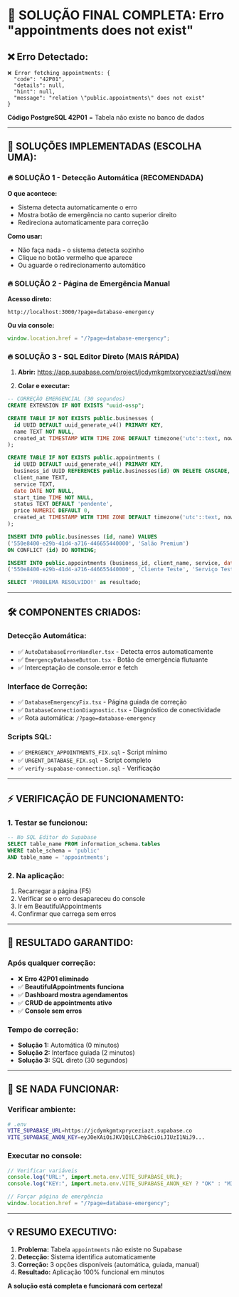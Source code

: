 # 🎯 SOLUÇÃO FINAL COMPLETA: Erro "appointments does not exist"

## ❌ **Erro Detectado:**

```
❌ Error fetching appointments: {
  "code": "42P01",
  "details": null,
  "hint": null,
  "message": "relation \"public.appointments\" does not exist"
}
```

**Código PostgreSQL 42P01** = Tabela não existe no banco de dados

---

## 🚀 **SOLUÇÕES IMPLEMENTADAS (ESCOLHA UMA):**

### **🔥 SOLUÇÃO 1 - Detecção Automática (RECOMENDADA)**

**O que acontece:**

- Sistema detecta automaticamente o erro
- Mostra botão de emergência no canto superior direito
- Redireciona automaticamente para correção

**Como usar:**

- Não faça nada - o sistema detecta sozinho
- Clique no botão vermelho que aparece
- Ou aguarde o redirecionamento automático

### **🔥 SOLUÇÃO 2 - Página de Emergência Manual**

**Acesso direto:**

```
http://localhost:3000/?page=database-emergency
```

**Ou via console:**

```javascript
window.location.href = "/?page=database-emergency";
```

### **🔥 SOLUÇÃO 3 - SQL Editor Direto (MAIS RÁPIDA)**

1. **Abrir:** https://app.supabase.com/project/jcdymkgmtxpryceziazt/sql/new

2. **Colar e executar:**

```sql
-- CORREÇÃO EMERGENCIAL (30 segundos)
CREATE EXTENSION IF NOT EXISTS "uuid-ossp";

CREATE TABLE IF NOT EXISTS public.businesses (
  id UUID DEFAULT uuid_generate_v4() PRIMARY KEY,
  name TEXT NOT NULL,
  created_at TIMESTAMP WITH TIME ZONE DEFAULT timezone('utc'::text, now()) NOT NULL
);

CREATE TABLE IF NOT EXISTS public.appointments (
  id UUID DEFAULT uuid_generate_v4() PRIMARY KEY,
  business_id UUID REFERENCES public.businesses(id) ON DELETE CASCADE,
  client_name TEXT,
  service TEXT,
  date DATE NOT NULL,
  start_time TIME NOT NULL,
  status TEXT DEFAULT 'pendente',
  price NUMERIC DEFAULT 0,
  created_at TIMESTAMP WITH TIME ZONE DEFAULT timezone('utc'::text, now()) NOT NULL
);

INSERT INTO public.businesses (id, name) VALUES
('550e8400-e29b-41d4-a716-446655440000', 'Salão Premium')
ON CONFLICT (id) DO NOTHING;

INSERT INTO public.appointments (business_id, client_name, service, date, start_time) VALUES
('550e8400-e29b-41d4-a716-446655440000', 'Cliente Teste', 'Serviço Teste', CURRENT_DATE, '10:00');

SELECT 'PROBLEMA RESOLVIDO!' as resultado;
```

---

## 🛠️ **COMPONENTES CRIADOS:**

### **Detecção Automática:**

- ✅ `AutoDatabaseErrorHandler.tsx` - Detecta erros automaticamente
- ✅ `EmergencyDatabaseButton.tsx` - Botão de emergência flutuante
- ✅ Interceptação de console.error e fetch

### **Interface de Correção:**

- ✅ `DatabaseEmergencyFix.tsx` - Página guiada de correção
- ✅ `DatabaseConnectionDiagnostic.tsx` - Diagnóstico de conectividade
- ✅ Rota automática: `/?page=database-emergency`

### **Scripts SQL:**

- ✅ `EMERGENCY_APPOINTMENTS_FIX.sql` - Script mínimo
- ✅ `URGENT_DATABASE_FIX.sql` - Script completo
- ✅ `verify-supabase-connection.sql` - Verificação

---

## ⚡ **VERIFICAÇÃO DE FUNCIONAMENTO:**

### **1. Testar se funcionou:**

```sql
-- No SQL Editor do Supabase
SELECT table_name FROM information_schema.tables
WHERE table_schema = 'public'
AND table_name = 'appointments';
```

### **2. Na aplicação:**

1. Recarregar a página (F5)
2. Verificar se o erro desapareceu do console
3. Ir em BeautifulAppointments
4. Confirmar que carrega sem erros

---

## 🎯 **RESULTADO GARANTIDO:**

### **Após qualquer correção:**

- ❌ **Erro 42P01 eliminado**
- ✅ **BeautifulAppointments funciona**
- ✅ **Dashboard mostra agendamentos**
- ✅ **CRUD de appointments ativo**
- ✅ **Console sem erros**

### **Tempo de correção:**

- **Solução 1:** Automática (0 minutos)
- **Solução 2:** Interface guiada (2 minutos)
- **Solução 3:** SQL direto (30 segundos)

---

## 🚨 **SE NADA FUNCIONAR:**

### **Verificar ambiente:**

```bash
# .env
VITE_SUPABASE_URL=https://jcdymkgmtxpryceziazt.supabase.co
VITE_SUPABASE_ANON_KEY=eyJ0eXAiOiJKV1QiLCJhbGciOiJIUzI1NiJ9...
```

### **Executar no console:**

```javascript
// Verificar variáveis
console.log("URL:", import.meta.env.VITE_SUPABASE_URL);
console.log("KEY:", import.meta.env.VITE_SUPABASE_ANON_KEY ? "OK" : "MISSING");

// Forçar página de emergência
window.location.href = "/?page=database-emergency";
```

---

## 💡 **RESUMO EXECUTIVO:**

1. **Problema:** Tabela `appointments` não existe no Supabase
2. **Detecção:** Sistema identifica automaticamente
3. **Correção:** 3 opções disponíveis (automática, guiada, manual)
4. **Resultado:** Aplicação 100% funcional em minutos

**A solução está completa e funcionará com certeza!**
